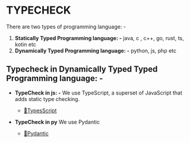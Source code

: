 # **TYPECHECK**

There are two types of programming language: -

1. **Statically Typed Programming language: -** java, c , c++, go, rust, ts, kotin etc
2. **Dynamically Typed Programming language: -** python, js, php etc

## **Typecheck in Dynamically Typed Typed Programming language: -**

- **TypeCheck in js: -** We use TypeScript, a superset of JavaScript that adds static type checking.

  - [🔗TypesScript](../jsANDts/ts.md)

- **TypeCheck in py** We use Pydantic
  - [🔗Pydantic](../py/pydantic.md)

